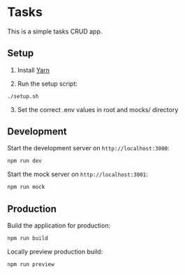 # Tasks

This is a simple tasks CRUD app.

## Setup

1. Install [Yarn](https://yarnpkg.com/getting-started/install)

2. Run the setup script:

```bash
./setup.sh
```
3. Set the correct .env values in root and mocks/ directory

## Development

Start the development server on `http://localhost:3000`:

```bash
npm run dev
```

Start the mock server on `http://localhost:3001`:

```bash
npm run mock
```

## Production

Build the application for production:

```bash
npm run build
```

Locally preview production build:

```bash
npm run preview
```
